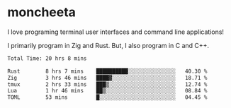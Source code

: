 # moncheeta

I love programing terminal user interfaces and command line applications!

I primarily program in Zig and Rust. But, I also program in C and C++.

<!--START_SECTION:waka-->

```txt
Total Time: 20 hrs 8 mins

Rust        8 hrs 7 mins    ██████████░░░░░░░░░░░░░░░   40.30 %
Zig         3 hrs 46 mins   ████▓░░░░░░░░░░░░░░░░░░░░   18.71 %
tmux        2 hrs 33 mins   ███▒░░░░░░░░░░░░░░░░░░░░░   12.74 %
Lua         1 hr 46 mins    ██▒░░░░░░░░░░░░░░░░░░░░░░   08.84 %
TOML        53 mins         █░░░░░░░░░░░░░░░░░░░░░░░░   04.45 %
```

<!--END_SECTION:waka-->
